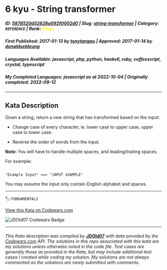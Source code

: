 # 6 kyu - String transformer

##### **ID**: [5878520d52628a092f0002d0](https://www.codewars.com/kata/5878520d52628a092f0002d0) | **Slug**: [string-transformer](https://www.codewars.com/kata/5878520d52628a092f0002d0) | **Category**: `REFERENCE` | **Rank**: <span style="color:yellow">6 kyu</span>

##### **First Published**: 2017-01-13 ***by*** [tonytangau](https://www.codewars.com/users/tonytangau) | **Approved**: 2017-01-14 ***by*** [donaldsebleung](https://www.codewars.com/users/donaldsebleung)

##### **Languages Available**: javascript, php, python, haskell, ruby, coffeescript, crystal, typescript

##### **My Completed Languages**: javascript ***as at*** 2022-10-04 | **Originally completed**: 2022-09-12

---

## Kata Description


Given a string, return a new string that has transformed based on the input:



* Change case of every character, ie. lower case to upper case, upper case to lower case.

* Reverse the order of words from the input.



**Note:** You will have to handle multiple spaces, and leading/trailing spaces.



For example:



```

"Example Input" ==> "iNPUT eXAMPLE"

```



You may assume the input only contain English alphabet and spaces.

---


🏷 `FUNDAMENTALS`


[View this Kata on Codewars.com](https://www.codewars.com/kata/5878520d52628a092f0002d0)

![](https://www.codewars.com/users/jdold07/badges/large "JDOld07 Codewars Badge")

---

###### *This Kata description was compiled by [**JDOld07**](https://tpstech.dev) with data provided by the [Codewars.com](https://www.codewars.com) API.  The solutions in this repo associated with this kata are my solutions unless otherwise noted in the code file.  Test cases are generally those as provided in the Kata, but may include additional test cases I created while coding my solution.  My solutions are not always commented as the solutions are rarely submitted with comments.*
